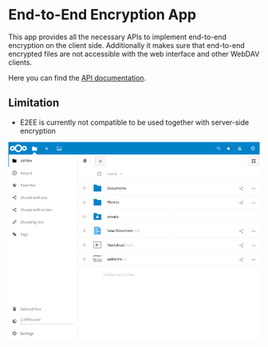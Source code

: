 # End-to-End Encryption App

This app provides all the necessary APIs to implement end-to-end encryption
on the client side. Additionally it makes sure that end-to-end encrypted
files are not accessible with the web interface and other WebDAV clients.

Here you can find the [API documentation](https://github.com/nextcloud/end_to_end_encryption/blob/master/doc/api.md).

## Limitation

- E2EE is currently not compatible to be used together with server-side encryption

![](doc/screenshots/e2ee-files-listing.png)
